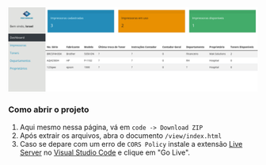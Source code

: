 <img src="./assets/images/dashboard.png">

### Como abrir o projeto
1. Aqui mesmo nessa página, vá em `code -> Download ZIP`
2. Após extrair os arquivos, abra o documento `/view/index.html`
3. Caso se depare com um erro de `CORS Policy` instale a extensão [Live Server](https://marketplace.visualstudio.com/items?itemName=ritwickdey.LiveServer) no [Visual Studio Code](https://code.visualstudio.com/download) e clique em "Go Live".
